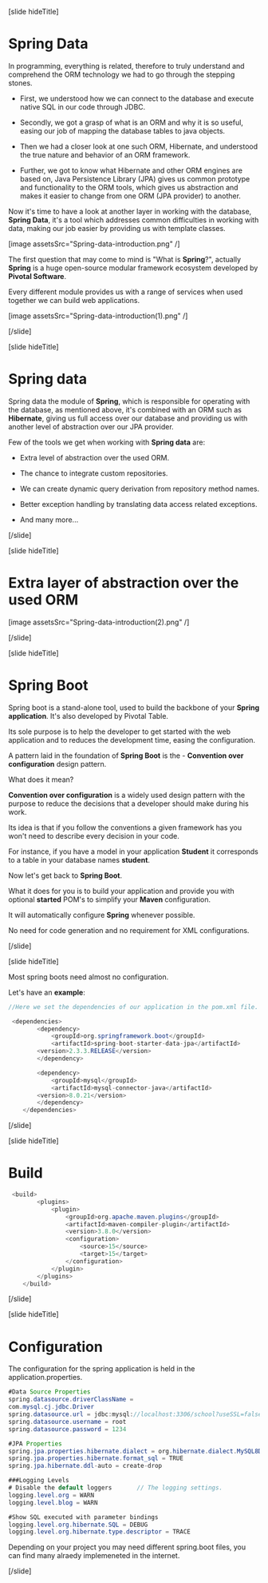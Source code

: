 [slide hideTitle]

# Spring Data

In programming, everything is related, therefore to truly understand and comprehend the ORM technology we had to go through the stepping stones. 

- First, we understood how we can connect to the database and execute native SQL in our code through JDBC.

- Secondly, we got a grasp of what is an ORM and why it is so useful, easing our job of mapping the database tables to java objects.

- Then we had a closer look at one such ORM, Hibernate, and understood the true nature and behavior of an ORM framework.

- Further, we got to know what Hibernate and other ORM engines are based on, Java Persistence Library (JPA) gives us common prototype and functionality to the ORM tools, which gives us abstraction and makes it easier to change from one ORM (JPA provider) to another.

Now it's time to have a look at another layer in working with the database, **Spring Data**, it's a tool which addresses common difficulties in working with data, making our job easier by providing us with template classes.

[image assetsSrc="Spring-data-introduction.png" /]

The first question that may come to mind is "What is **Spring**?", actually **Spring** is a huge open-source modular framework ecosystem developed by **Pivotal Software**. 

Every different module provides us with a range of services when used together we can build web applications. 

[image assetsSrc="Spring-data-introduction(1).png" /]

[/slide]

[slide hideTitle]

# Spring data

Spring data the module of **Spring**, which is responsible for operating with the database, as mentioned above, it's combined with an ORM such as **Hibernate**, giving us full access over our database and providing us with another level of abstraction over our JPA provider.

Few of the tools we get when working with **Spring data** are: 

- Extra level of abstraction over the used ORM.

- The chance to integrate custom repositories.

- We can create dynamic query derivation from repository method names.

- Better exception handling by translating data access related exceptions.

- And many more... 

[/slide]

[slide hideTitle]

# Extra layer of abstraction over the used ORM

[image assetsSrc="Spring-data-introduction(2).png" /]

[/slide]

[slide hideTitle]

# Spring Boot

Spring boot is a stand-alone tool, used to build the backbone of your **Spring application**. It's also developed by Pivotal Table.

Its sole purpose is to help the developer to get started with the web application and to reduces the development time, easing the configuration. 

A pattern laid in the foundation of **Spring Boot** is the - **Convention over configuration** design pattern.

What does it mean? 

**Convention over configuration** is a widely used design pattern with the purpose to reduce the decisions that a developer should make during his work. 

Its idea is that if you follow the conventions a given framework has you won't need to describe every decision in your code.

For instance, if you have a model in your application **Student** it corresponds to a table in your database names **student**. 

Now let's get back to **Spring Boot**. 

What it does for you is to build your application and provide you with optional **started** POM's to simplify your **Maven** configuration.

It will automatically configure **Spring** whenever possible. 

No need for code generation and no requirement for XML configurations.

[/slide]

[slide hideTitle]

Most spring boots need almost no configuration.

Let's have an **example**:

```java
//Here we set the dependencies of our application in the pom.xml file.

 <dependencies>
        <dependency>
            <groupId>org.springframework.boot</groupId>
            <artifactId>spring-boot-starter-data-jpa</artifactId>
        <version>2.3.3.RELEASE</version>
        </dependency>

        <dependency>
            <groupId>mysql</groupId>
            <artifactId>mysql-connector-java</artifactId>
        <version>8.0.21</version>
        </dependency>
    </dependencies>
```

[/slide]

[slide hideTitle]

# Build

```java
 <build>
        <plugins>
            <plugin>
                <groupId>org.apache.maven.plugins</groupId>
                <artifactId>maven-compiler-plugin</artifactId>
                <version>3.8.0</version>
                <configuration>
                    <source>15</source>
                    <target>15</target>
                </configuration>
            </plugin>
        </plugins>
    </build>
```

[/slide]

[slide hideTitle]

# Configuration

The configuration for the spring application is held in the application.properties.

```java
#Data Source Properties
spring.datasource.driverClassName = 
com.mysql.cj.jdbc.Driver
spring.datasource.url = jdbc:mysql://localhost:3306/school?useSSL=false     //Database we use and the databse connection settings.
spring.datasource.username = root
spring.datasource.password = 1234

#JPA Properties
spring.jpa.properties.hibernate.dialect = org.hibernate.dialect.MySQL8Dialect   //The JPA provider / ORM we need in our application.
spring.jpa.properties.hibernate.format_sql = TRUE
spring.jpa.hibernate.ddl-auto = create-drop

###Logging Levels
# Disable the default loggers       // The logging settings.
logging.level.org = WARN
logging.level.blog = WARN

#Show SQL executed with parameter bindings
logging.level.org.hibernate.SQL = DEBUG
logging.level.org.hibernate.type.descriptor = TRACE

```

Depending on your project you may need different spring.boot files, you can find many alraedy implemeneted in the internet.

[/slide]